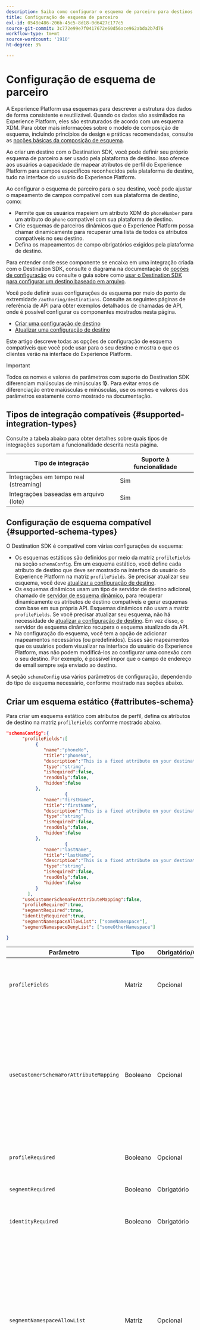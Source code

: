 ```yaml
---
description: Saiba como configurar o esquema de parceiro para destinos criados com o Destination SDK.
title: Configuração de esquema de parceiro
exl-id: 0548e486-206b-45c5-8d18-0d6427c177c5
source-git-commit: 3c772e99e7f0417672e60d56ace962abda2b7d76
workflow-type: tm+mt
source-wordcount: '1910'
ht-degree: 3%

---
```


# Configuração de esquema de parceiro

A Experience Platform usa esquemas para descrever a estrutura dos dados de forma consistente e reutilizável. Quando os dados são assimilados na Experience Platform, eles são estruturados de acordo com um esquema XDM. Para obter mais informações sobre o modelo de composição de esquema, incluindo princípios de design e práticas recomendadas, consulte as [noções básicas da composição de esquema](../../../../xdm/schema/composition.md).

Ao criar um destino com o Destination SDK, você pode definir seu próprio esquema de parceiro a ser usado pela plataforma de destino. Isso oferece aos usuários a capacidade de mapear atributos de perfil do Experience Platform para campos específicos reconhecidos pela plataforma de destino, tudo na interface do usuário do Experience Platform.

Ao configurar o esquema de parceiro para o seu destino, você pode ajustar o mapeamento de campos compatível com sua plataforma de destino, como:

* Permite que os usuários mapeiem um atributo XDM do `phoneNumber` para um atributo do `phone` compatível com sua plataforma de destino.
* Crie esquemas de parceiros dinâmicos que o Experience Platform possa chamar dinamicamente para recuperar uma lista de todos os atributos compatíveis no seu destino.
* Defina os mapeamentos de campo obrigatórios exigidos pela plataforma de destino.

Para entender onde esse componente se encaixa em uma integração criada com o Destination SDK, consulte o diagrama na documentação de [opções de configuração](../configuration-options.md) ou consulte o guia sobre como [usar o Destination SDK para configurar um destino baseado em arquivo](../../guides/configure-file-based-destination-instructions.md#create-server-file-configuration).

Você pode definir suas configurações de esquema por meio do ponto de extremidade `/authoring/destinations`. Consulte as seguintes páginas de referência de API para obter exemplos detalhados de chamadas de API, onde é possível configurar os componentes mostrados nesta página.

* [Criar uma configuração de destino](../../authoring-api/destination-configuration/create-destination-configuration.md)
* [Atualizar uma configuração de destino](../../authoring-api/destination-configuration/update-destination-configuration.md)

Este artigo descreve todas as opções de configuração de esquema compatíveis que você pode usar para o seu destino e mostra o que os clientes verão na interface do Experience Platform.

>[!IMPORTANT]
>
>Todos os nomes e valores de parâmetros com suporte do Destination SDK diferenciam maiúsculas de minúsculas **1&rbrace;.** Para evitar erros de diferenciação entre maiúsculas e minúsculas, use os nomes e valores dos parâmetros exatamente como mostrado na documentação.

## Tipos de integração compatíveis {#supported-integration-types}

Consulte a tabela abaixo para obter detalhes sobre quais tipos de integrações suportam a funcionalidade descrita nesta página.

| Tipo de integração | Suporte à funcionalidade |
|---|---|
| Integrações em tempo real (streaming) | Sim |
| Integrações baseadas em arquivo (lote) | Sim |

## Configuração de esquema compatível {#supported-schema-types}

O Destination SDK é compatível com várias configurações de esquema:

* Os esquemas estáticos são definidos por meio da matriz `profileFields` na seção `schemaConfig`. Em um esquema estático, você define cada atributo de destino que deve ser mostrado na interface do usuário do Experience Platform na matriz `profileFields`. Se precisar atualizar seu esquema, você deve [atualizar a configuração de destino](../../authoring-api/destination-configuration/update-destination-configuration.md).
* Os esquemas dinâmicos usam um tipo de servidor de destino adicional, chamado de [servidor de esquema dinâmico](../../authoring-api/destination-server/create-destination-server.md#dynamic-schema-servers), para recuperar dinamicamente os atributos de destino compatíveis e gerar esquemas com base em sua própria API. Esquemas dinâmicos não usam a matriz `profileFields`. Se você precisar atualizar seu esquema, não há necessidade de [atualizar a configuração de destino](../../authoring-api/destination-configuration/update-destination-configuration.md). Em vez disso, o servidor de esquema dinâmico recupera o esquema atualizado da API.
* Na configuração do esquema, você tem a opção de adicionar mapeamentos necessários (ou predefinidos). Esses são mapeamentos que os usuários podem visualizar na interface do usuário do Experience Platform, mas não podem modificá-los ao configurar uma conexão com o seu destino. Por exemplo, é possível impor que o campo de endereço de email sempre seja enviado ao destino.

A seção `schemaConfig` usa vários parâmetros de configuração, dependendo do tipo de esquema necessário, conforme mostrado nas seções abaixo.

## Criar um esquema estático {#attributes-schema}

Para criar um esquema estático com atributos de perfil, defina os atributos de destino na matriz `profileFields` conforme mostrado abaixo.

```json
"schemaConfig":{
      "profileFields":[
           {
              "name":"phoneNo",
              "title":"phoneNo",
              "description":"This is a fixed attribute on your destination side that customers can map profile attributes to. For example, the mobilePhone.number value in Experience Platform could be phoneNo on your side.",
              "type":"string",
              "isRequired":false,
              "readOnly":false,
              "hidden":false
           },
                      {
              "name":"firstName",
              "title":"firstName",
              "description":"This is a fixed attribute on your destination side that customers can map profile attributes to. For example, the person.name.firstName value in Experience Platform could be firstName on your side.",
              "type":"string",
              "isRequired":false,
              "readOnly":false,
              "hidden":false
           },
                      {
              "name":"lastName",
              "title":"lastName",
              "description":"This is a fixed attribute on your destination side that customers can map profile attributes to. For example, the person.name.lastName value in Experience Platform could be phoneNo on your side.",
              "type":"string",
              "isRequired":false,
              "readOnly":false,
              "hidden":false
           }
        ],
      "useCustomerSchemaForAttributeMapping":false,
      "profileRequired":true,
      "segmentRequired":true,
      "identityRequired":true,
      "segmentNamespaceAllowList": ["someNamespace"],
      "segmentNamespaceDenyList": ["someOtherNamespace"]

}
```

| Parâmetro | Tipo | Obrigatório/Opcional | Descrição |
|---------|----------|------|---|
| `profileFields` | Matriz | Opcional | Define a matriz de atributos de destino aceitos pela plataforma de destino para a qual os clientes podem mapear seus atributos de perfil. Ao usar uma matriz `profileFields`, você pode omitir totalmente o parâmetro `useCustomerSchemaForAttributeMapping`. |
| `useCustomerSchemaForAttributeMapping` | Booleano | Opcional | Habilita ou desabilita o mapeamento de atributos do esquema do cliente para os atributos definidos na matriz `profileFields`. <ul><li>Se definido como `true`, os usuários verão somente a coluna de origem no campo de mapeamento. `profileFields` não são aplicáveis neste caso.</li><li>Se definido como `false`, os usuários podem mapear atributos de origem de seus esquemas para os atributos definidos na matriz `profileFields`.</li></ul> O valor padrão é `false`. |
| `profileRequired` | Booleano | Opcional | Use `true` se os usuários puderem mapear atributos de perfil do Experience Platform para atributos personalizados na sua plataforma de destino. |
| `segmentRequired` | Booleano | Obrigatório | Este parâmetro é requerido pela Destination SDK e deve sempre ser definido como `true`. |
| `identityRequired` | Booleano | Obrigatório | Defina como `true` se os usuários puderem mapear [tipos de identidade](identity-namespace-configuration.md) do Experience Platform para os atributos definidos na matriz `profileFields`. |
| `segmentNamespaceAllowList` | Matriz | Opcional | Permite mapear somente públicos-alvo dos namespaces de público-alvo definidos na matriz para o destino. <br><br> O uso deste parâmetro é desencorajado na maioria dos casos. Em vez disso, use o `"segmentNamespaceDenyList":[]` para permitir que todos os tipos de público sejam exportados para o seu destino. <br><br> Se `segmentNamespaceAllowList` e `segmentNamespaceDenyList` estiverem ausentes em sua configuração, os usuários só poderão exportar públicos-alvo originados do [Serviço de Segmentação](../../../../segmentation/home.md). <br><br>`segmentNamespaceAllowList` e `segmentNamespaceDenyList` são mutuamente exclusivos. |
| `segmentNamespaceDenyList` | Matriz | Opcional | Restringe os usuários de mapear públicos-alvo a partir de namespaces de público-alvo definidos na matriz para o destino. <br><br>A Adobe recomenda permitir a exportação de todos os públicos-alvo, independentemente da origem, definindo `"segmentNamespaceDenyList":[]`. <br><br>**Importante:** se você não especificar `segmentNamespaceDenyList` em seu `schemaConfig` e não usar o `segmentNamespaceAllowList`, o sistema definirá automaticamente o `segmentNamespaceDenyList` como `[]`. Isso evita a perda de públicos-alvo personalizados no futuro. Por questões de segurança, a Adobe recomenda que você defina explicitamente o `"segmentNamespaceDenyList":[]` na sua configuração. <br><br>`segmentNamespaceAllowList` e `segmentNamespaceDenyList` são mutuamente exclusivos. |

{style="table-layout:auto"}

A experiência de interface do usuário resultante é mostrada nas imagens abaixo.

Ao selecionar o target mapping, os usuários podem ver os campos definidos na matriz `profileFields`.

![Imagem da interface do usuário mostrando a tela de atributos de destino.](../../assets/functionality/destination-configuration/select-attributes.png)

Após selecionar os atributos, eles podem vê-los na coluna do campo de destino.

![Imagem de interface do usuário mostrando um esquema de destino estático com atributos](../../assets/functionality/destination-configuration/static-schema-attributes.png)

## Criar um esquema dinâmico {#dynamic-schema-configuration}

O Destination SDK oferece suporte à criação de esquemas de parceiros dinâmicos. Ao contrário de um esquema estático, um esquema dinâmico não usa uma matriz `profileFields`. Em vez disso, os esquemas dinâmicos usam um servidor de esquema dinâmico que se conecta à sua própria API de onde recupera a configuração do esquema.

>[!IMPORTANT]
>
>Antes de criar um esquema dinâmico, [crie um servidor de esquema dinâmico](../../authoring-api/destination-server/create-destination-server.md#dynamic-schema-servers).

Em uma configuração de esquema dinâmico, a matriz `profileFields` é substituída pela seção `dynamicSchemaConfig`, conforme mostrado abaixo.

```json
"schemaConfig":{
   "dynamicSchemaConfig":{
      "dynamicEnum": {
         "authenticationRule":"CUSTOMER_AUTHENTICATION",
         "destinationServerId":"DYNAMIC_SCHEMA_SERVER_ID",
         "value": "Schema Name",
         "responseFormat": "SCHEMA"
      }
   },
   "profileRequired":true,
   "segmentRequired":true,
   "identityRequired":true
}
```

| Parâmetro | Tipo | Obrigatório/Opcional | Descrição |
|---------|----------|------|---|
| `dynamicEnum.authenticationRule` | String | Obrigatório | Indica como [!DNL Experience Platform] clientes se conectam ao seu destino. Os valores aceitos são `CUSTOMER_AUTHENTICATION`, `PLATFORM_AUTHENTICATION`, `NONE`. <br> <ul><li>Use o `CUSTOMER_AUTHENTICATION` se os clientes da Experience Platform fizerem logon no sistema por meio de qualquer um dos métodos de autenticação descritos [aqui](customer-authentication.md). </li><li> Use o `PLATFORM_AUTHENTICATION` se houver um sistema de autenticação global entre o Adobe e o seu destino e o cliente do [!DNL Experience Platform] não precisar fornecer credenciais de autenticação para se conectar ao seu destino. Nesse caso, você deve [criar um objeto de credenciais](../../credentials-api/create-credential-configuration.md) usando a API de Credenciais. </li><li>Use `NONE` se nenhuma autenticação for necessária para enviar dados para a plataforma de destino. </li></ul> |
| `dynamicEnum.destinationServerId` | String | Obrigatório | O `instanceId` do seu servidor de esquema dinâmico. Esse servidor de destino inclui o endpoint da API chamado pelo Experience Platform para recuperar o esquema dinâmico. |
| `dynamicEnum.value` | String | Obrigatório | O nome do esquema dinâmico, conforme definido na configuração do servidor do esquema dinâmico. |
| `dynamicEnum.responseFormat` | String | Obrigatório | Sempre defina como `SCHEMA` ao definir um esquema dinâmico. |
| `profileRequired` | Booleano | Opcional | Use `true` se os usuários puderem mapear atributos de perfil do Experience Platform para atributos personalizados na sua plataforma de destino. |
| `segmentRequired` | Booleano | Obrigatório | Este parâmetro é requerido pela Destination SDK e deve sempre ser definido como `true`. |
| `identityRequired` | Booleano | Obrigatório | Defina como `true` se os usuários puderem mapear [tipos de identidade](identity-namespace-configuration.md) do Experience Platform para os atributos definidos na matriz `profileFields`. |

{style="table-layout:auto"}

## Mapeamentos necessários {#required-mappings}

Na configuração do esquema, além do esquema estático ou dinâmico, você tem a opção de adicionar mapeamentos necessários (ou predefinidos). Esses são mapeamentos que os usuários podem visualizar na interface do usuário do Experience Platform, mas não podem modificá-los ao configurar uma conexão com o seu destino.

Por exemplo, é possível impor que o campo de endereço de email sempre seja enviado ao destino.

>[!NOTE]
>
>As seguintes combinações de mapeamentos necessários são compatíveis no momento:
>* Você pode configurar um campo de origem e um campo de destino obrigatórios. Nesse caso, os usuários não podem editar ou selecionar nenhum dos dois campos e só podem visualizar a seleção.
>* Você pode configurar apenas um campo de destino obrigatório. Nesse caso, os usuários poderão selecionar um campo de origem para mapear para o destino.
>
> No momento, *não* é possível configurar somente um campo de origem obrigatório.

Veja abaixo dois exemplos de uma configuração de esquema com os mapeamentos necessários e como eles se parecem na etapa de mapeamento do [fluxo de trabalho ativar dados para destinos em lote](../../../ui/activate-batch-profile-destinations.md).


>[!BEGINTABS]

>[!TAB Mapeamentos de origem e destino necessários]

O exemplo abaixo mostra os mapeamentos de origem e de destino necessários. Quando os campos de origem e de destino são especificados como mapeamentos obrigatórios, os usuários não podem selecionar ou editar nenhum dos dois campos e só podem exibir a seleção predefinida.

```json
"schemaConfig": {
    "requiredMappingsOnly": true,
    "requiredMappings": [
      {
        "sourceType": "text/x.schema-path",
        "source": "personalEmail.address",
        "destination": "personalEmail.address"
      }
    ] 
}
```

| Parâmetro | Tipo | Obrigatório/Opcional | Descrição |
|---|---|---|---|
| `requiredMappingsOnly` | Booleano | Opcional | Quando definido como true, os usuários não poderão mapear outros atributos e identidades no fluxo de ativação, exceto os mapeamentos necessários definidos na matriz `requiredMappings`. |
| `requiredMappings.sourceType` | String | Obrigatório | Indica o tipo do campo `source`. Valores compatíveis: <ul><li>`text/x.schema-path`: Use esse valor quando o campo `source` for um atributo de perfil de um esquema XDM.</li><li>`text/x.aep-xl`: Use esse valor quando o campo `source` for definido por uma expressão regular. Exemplo: `iif(segmentMembership.ups.aep_seg_id.status==\"exited\", \"1\", \"0\")`</li><li>`text/plain`: Use esse valor quando o campo `source` for definido por um modelo de macro. Atualmente, o único modelo de macro compatível é `metadata.segment.alias`.</li></ul> |
| `requiredMappings.source` | String | Obrigatório | Indica o valor do campo de origem. Tipos de valores suportados: <ul><li>Atributos do perfil XDM. Exemplo: `personalEmail.address`. Quando o atributo de origem for um atributo de perfil XDM, defina o parâmetro `sourceType` como `text/x.schema-path`.</li><li>Expressões regulares. Exemplo: `iif(segmentMembership.ups.aep_seg_id.status==\"exited\", \"1\", \"0\")`. Quando o atributo de origem for uma expressão regular, defina o parâmetro `sourceType` como `text/x.aep-xl`.</li><li>Modelos de macro. Exemplo:`metadata.segment.alias`. Quando o atributo de origem for um modelo de macro, defina o parâmetro `sourceType` como `text/plain`. Atualmente, o único modelo de macro compatível é `metadata.segment.alias`.</li></ul> |
| `requiredMappings.destination` | String | Obrigatório | Indica o valor do campo de destino. Quando os campos de origem e de destino são especificados como mapeamentos obrigatórios, os usuários não podem selecionar ou editar nenhum dos dois campos e só podem exibir a seleção. |

{style="table-layout:auto"}

Como resultado, as seções do **[!UICONTROL campo do Source]** e do **[!UICONTROL campo do Target]** na interface do usuário do Experience Platform estão esmaecidas.

![Imagem dos mapeamentos necessários no fluxo de ativação da interface do usuário.](../../assets/functionality/destination-configuration/required-mappings-2.png)

>[!TAB Mapeamento de destino necessário]

O exemplo abaixo mostra um mapeamento de destino necessário. Se apenas o campo de destino for especificado conforme necessário, os usuários poderão selecionar qual campo de origem mapear para ele.

```json
"schemaConfig": {
    "requiredMappingsOnly": true,
    "requiredMappings": [
      {
        "destination": "identityMap.ExamplePartner_ID",
        "mandatoryRequired": true,
        "primaryKeyRequired": true
      }
    ] 
}
```

| Parâmetro | Tipo | Obrigatório/Opcional | Descrição |
|---|---|---|---|
| `requiredMappingsOnly` | Booleano | Opcional | Quando definido como true, os usuários não poderão mapear outros atributos e identidades no fluxo de ativação, exceto os mapeamentos necessários definidos na matriz `requiredMappings`. |
| `requiredMappings.destination` | String | Obrigatório | Indica o valor do campo de destino. Quando apenas o campo de destino é especificado, os usuários podem selecionar um campo de origem para mapear para o destino. |
| `mandatoryRequired` | Booleano | Opcional | Indica se o mapeamento deve ser marcado como um [atributo obrigatório](../../../ui/activate-batch-profile-destinations.md#mandatory-attributes). |
| `primaryKeyRequired` | Booleano | Opcional | Indica se o mapeamento deve ser marcado como uma [chave de desduplicação](../../../ui/activate-batch-profile-destinations.md#deduplication-keys). |

{style="table-layout:auto"}

Como resultado, a seção **[!UICONTROL Campo de destino]** da interface do usuário do Experience Platform fica esmaecida, enquanto a seção **[!UICONTROL Campo do Source]** está ativa e os usuários podem interagir com ela. As opções **[!UICONTROL Chave obrigatória]** e **[!UICONTROL Chave de desduplicação]** estão ativas e os usuários não podem alterá-las.

![Imagem dos mapeamentos necessários no fluxo de ativação da interface do usuário.](../../assets/functionality/destination-configuration/required-mappings-1.png)

>[!ENDTABS]

## Configuração do suporte para públicos externos {#external-audiences}

Para configurar o destino para oferecer suporte à ativação de [públicos gerados externamente](../../../../segmentation/ui/audience-portal.md#import-audience), inclua o trecho abaixo na seção `schemaConfig`.

```json
"schemaConfig": {
  "segmentNamespaceDenyList": [],
  ...
}
```

Consulte as descrições de propriedade na [tabela](#attributes-schema) mais acima nesta página para saber mais sobre a funcionalidade `segmentNamespaceDenyList`.

## Próximas etapas {#next-steps}

Depois de ler este artigo, você deve entender melhor quais tipos de esquema são compatíveis com o Destination SDK e como configurar seu esquema.

Para saber mais sobre os outros componentes de destino, consulte os seguintes artigos:

* [Autenticação do cliente](customer-authentication.md)
* [Autorização OAuth2](oauth2-authorization.md)
* [Atributos da interface](ui-attributes.md)
* [Campos de dados do cliente](customer-data-fields.md)
* [Configuração do namespace de identidade](identity-namespace-configuration.md)
* [Configurações de mapeamento compatíveis](supported-mapping-configurations.md)
* [Entrega de destino](destination-delivery.md)
* [Configuração de metadados de público](audience-metadata-configuration.md)
* [Política de agregação](aggregation-policy.md)
* [Configuração em lote](batch-configuration.md)
* [Qualificações do perfil histórico](historical-profile-qualifications.md)
